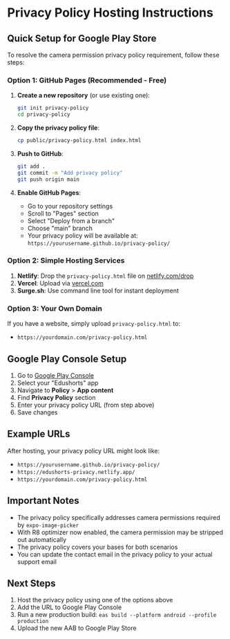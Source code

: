 # Privacy Policy Hosting Instructions

## Quick Setup for Google Play Store

To resolve the camera permission privacy policy requirement, follow these steps:

### Option 1: GitHub Pages (Recommended - Free)

1. **Create a new repository** (or use existing one):
   ```bash
   git init privacy-policy
   cd privacy-policy
   ```

2. **Copy the privacy policy file**:
   ```bash
   cp public/privacy-policy.html index.html
   ```

3. **Push to GitHub**:
   ```bash
   git add .
   git commit -m "Add privacy policy"
   git push origin main
   ```

4. **Enable GitHub Pages**:
   - Go to your repository settings
   - Scroll to "Pages" section
   - Select "Deploy from a branch"
   - Choose "main" branch
   - Your privacy policy will be available at: `https://yourusername.github.io/privacy-policy/`

### Option 2: Simple Hosting Services

1. **Netlify**: Drop the `privacy-policy.html` file on [netlify.com/drop](https://netlify.com/drop)
2. **Vercel**: Upload via [vercel.com](https://vercel.com)
3. **Surge.sh**: Use command line tool for instant deployment

### Option 3: Your Own Domain

If you have a website, simply upload `privacy-policy.html` to:
- `https://yourdomain.com/privacy-policy.html`

## Google Play Console Setup

1. Go to [Google Play Console](https://play.google.com/console)
2. Select your "Edushorts" app
3. Navigate to **Policy** > **App content**
4. Find **Privacy Policy** section
5. Enter your privacy policy URL (from step above)
6. Save changes

## Example URLs

After hosting, your privacy policy URL might look like:
- `https://yourusername.github.io/privacy-policy/`
- `https://edushorts-privacy.netlify.app/`
- `https://yourdomain.com/privacy-policy.html`

## Important Notes

- The privacy policy specifically addresses camera permissions required by `expo-image-picker`
- With R8 optimizer now enabled, the camera permission may be stripped out automatically
- The privacy policy covers your bases for both scenarios
- You can update the contact email in the privacy policy to your actual support email

## Next Steps

1. Host the privacy policy using one of the options above
2. Add the URL to Google Play Console
3. Run a new production build: `eas build --platform android --profile production`
4. Upload the new AAB to Google Play Store 